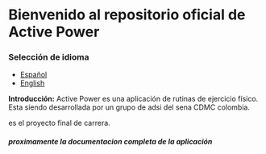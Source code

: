 # Bienvenido al repositorio oficial de Active Power

### Selección de idioma
- [Español](https://github.com/ByGameRusher/ActivePowerAPP/blob/master/README.md "español")
- [English](https://github.com/ByGameRusher/ActivePowerAPP/blob/master/READMEus.md "English")

**Introducción:**
Active Power es una aplicación de rutinas de ejercicio físico.
Esta siendo desarrollada por un grupo de adsi del sena CDMC colombia.

es el proyecto final de carrera.

##### proximamente la documentacion completa de la aplicación
